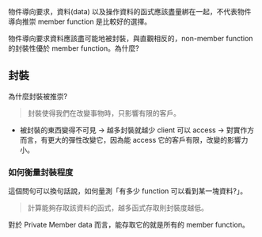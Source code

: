 物件導向要求，資料(data) 以及操作資料的函式應該盡量綁在一起，不代表物件導向推崇 member function 是比較好的選擇。

物件導向要求資料應該盡可能地被封裝，與直觀相反的，non-member function 的封裝性優於  member function。為什麼? 

## 封裝

為什麼封裝被推崇? 
> 封裝使得我們在改變事物時，只影響有限的客戶。

- 被封裝的東西變得不可見 -> 越多封裝就越少 client 可以 access -> 對實作方而言，有更大的彈性改變它，因為能 access 它的客戶有限，改變的影響力小。

### 如何衡量封裝程度
這個問句可以換句話說，如何量測「有多少 function 可以看到某一塊資料?」。

> 計算能夠存取該資料的函式，越多函式存取則封裝度越低。

對於 Private Member data 而言，能存取它的就是所有的 member function。